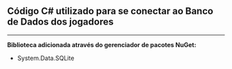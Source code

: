 ## Código C# utilizado para se conectar ao Banco de Dados dos jogadores
---
**Biblioteca adicionada através do gerenciador de pacotes NuGet:**
- System.Data.SQLite
